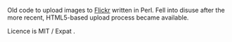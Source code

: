Old code to upload images to [Flickr](https://en.wikipedia.org/wiki/Flickr)
written in Perl. Fell into disuse after the more recent, HTML5-based upload
process became available.

Licence is MIT / Expat .
